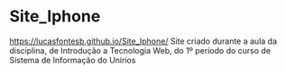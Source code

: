 # Site_Iphone
https://lucasfontesb.github.io/Site_Iphone/
Site criado durante a aula da disciplina, de Introdução a Tecnologia Web, do 1º período do curso de Sistema de Informação do Unirios
